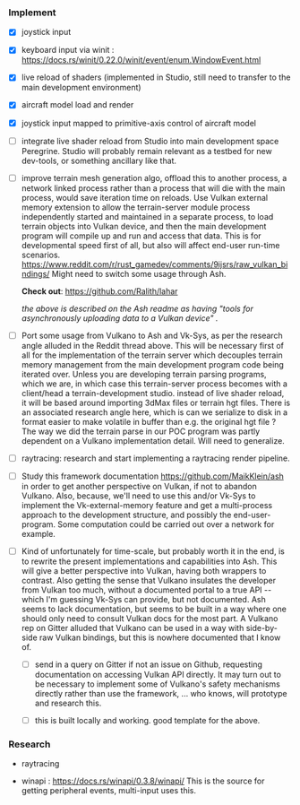 









### Implement



- [x] joystick input

- [x] keyboard input via winit : https://docs.rs/winit/0.22.0/winit/event/enum.WindowEvent.html
- [x] live reload of shaders (implemented in Studio, still need to transfer to the main development environment)

- [x] aircraft model load and render

- [x] joystick input mapped to primitive-axis control of aircraft model

- [ ] integrate live shader reload from Studio into main development space Peregrine.  Studio will probably remain relevant as a testbed for new dev-tools, or something ancillary like that.

- [ ] improve terrain mesh generation algo, offload this to another process, a network linked process rather than a process that will die with the main process, would save iteration time on reloads.
    Use Vulkan external memory extension to allow the terrain-server module process independently started and maintained in a separate process, to load terrain objects into Vulkan device, and then the main development program will compile up and run and access that data.  This is for developmental speed first of all, but also will affect end-user run-time scenarios.
    https://www.reddit.com/r/rust_gamedev/comments/9ijsrs/raw_vulkan_bindings/
    Might need to switch some usage through Ash.

    **Check out**: https://github.com/Ralith/lahar

    _the above is described on the Ash readme as having "tools for asynchronously uploading data to a Vulkan device" ._

- [ ]  Port some usage from Vulkano to Ash and Vk-Sys, as per the research angle alluded in the Reddit thread above.  This will be necessary first of all for the implementation of the terrain server which decouples terrain memory management from the main development program code being iterated over.  Unless you are developing terrain parsing programs, which we are, in which case this terrain-server process becomes with a client/head a terrain-development studio.  instead of live shader reload, it will be based around importing 3dMax files or terrain hgt files.  There is an associated research angle here, which is can we serialize to disk in a format easier to make volatile in buffer than e.g. the original hgt file ?  The way we did the terrain parse in our POC program was partly dependent on a Vulkano implementation detail.  Will need to generalize.

- [ ] raytracing: research and start implementing a raytracing render pipeline.

- [ ] Study this framework documentation https://github.com/MaikKlein/ash
 in order to get another perspective on Vulkan, if not to abandon Vulkano.  Also, because, we'll need to use this and/or Vk-Sys to implement the Vk-external-memory feature and get a multi-process approach to the development structure, and possibly the end-user-program. Some computation could be carried out over a network for example.

- [ ] Kind of unfortunately for time-scale, but probably worth it in the end, is to rewrite the present implementations and capabilities into Ash.  This will give a better perspective into Vulkan, having both wrappers to contrast.  Also getting the sense that Vulkano insulates the developer from Vulkan too much, without a documented portal to a true API -- which I'm guessing Vk-Sys can provide, but not documented.  Ash seems to lack documentation, but seems to be built in a way where one should only need to consult Vulkan docs for the most part.  A Vulkano rep on Gitter alluded that Vulkano can be used in a way with side-by-side raw Vulkan bindings, but this is nowhere documented that I know of.
    - [ ] send in a query on Gitter if not an issue on Github, requesting documentation on accessing Vulkan API directly.  It may turn out to be necessary to implement some of Vulkano's safety mechanisms directly rather than use the framework, ... who knows, will prototype and research this.  
    - [ ] this is built locally and working.  good template for the above.


### Research

- raytracing

- winapi : https://docs.rs/winapi/0.3.8/winapi/
    This is the source for getting peripheral events, multi-input uses this.
